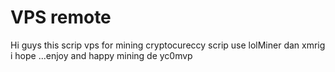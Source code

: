 # VPS remote
Hi guys 
this scrip vps for mining cryptocureccy
scrip use lolMiner dan xmrig
i hope ...enjoy and happy mining
de yc0mvp
